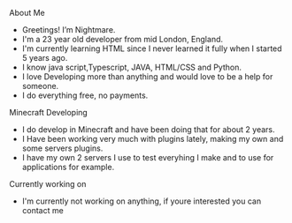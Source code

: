 About Me

- Greetings! I’m Nightmare.
- I'm a 23 year old developer from mid London, England.
- I'm currently learning HTML since I never learned it fully when I started 5 years ago.
- I know java script,Typescript, JAVA, HTML/CSS and Python.
- I love Developing more than anything and would love to be a help for someone.
- I do everything free, no payments.

Minecraft Developing

- I do develop in Minecraft and have been doing that for about 2 years.
- I Have been working very much with plugins lately, making my own and some servers plugins.
- I have my own 2 servers I use to test everyhing I make and to use for applications for example.

Currently working on

- I'm currently not working on anything, if youre interested you can contact me

